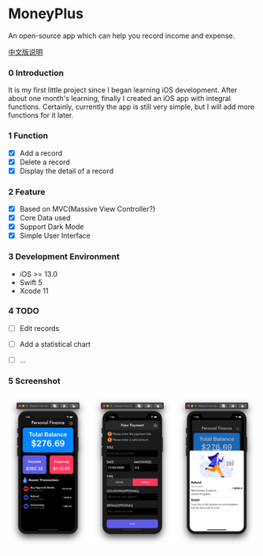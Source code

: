 MoneyPlus
=====

An open-source app which can help you record income and expense.

[中文版说明](./README_ZH.md)

### 0 Introduction

It is my first little project since I began learning iOS development. After about one month's learning, finally I created an iOS app with integral functions. Certainly, currently the app is still very simple, but I will add more functions for it later.

### 1 Function

- [x] Add a record 
- [x] Delete a record
- [x] Display the detail of a record

### 2 Feature

- [x] Based on MVC(Massive View Controller?)
- [x] Core Data used
- [x] Support Dark Mode
- [x] Simple User Interface

### 3 Development Environment

- iOS >= 13.0
- Swift 5
- Xcode 11

### 4 TODO

- [ ] Edit records

- [ ] Add a statistical chart

- [ ] ...

### 5 Screenshot

![img-1](./images/screenshot-1.png)

